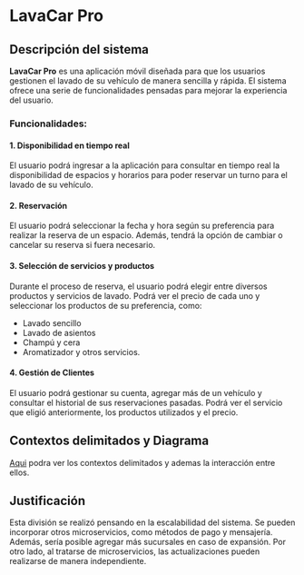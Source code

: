 # LavaCar Pro

## Descripción del sistema

**LavaCar Pro** es una aplicación móvil diseñada para que los usuarios gestionen el lavado de su vehículo de manera sencilla y rápida. El sistema ofrece una serie de funcionalidades pensadas para mejorar la experiencia del usuario.

### Funcionalidades:

#### 1. **Disponibilidad en tiempo real**  
El usuario podrá ingresar a la aplicación para consultar en tiempo real la disponibilidad de espacios y horarios para poder reservar un turno para el lavado de su vehículo.

#### 2. **Reservación**  
El usuario podrá seleccionar la fecha y hora según su preferencia para realizar la reserva de un espacio. Además, tendrá la opción de cambiar o cancelar su reserva si fuera necesario.

#### 3. **Selección de servicios y productos**  
Durante el proceso de reserva, el usuario podrá elegir entre diversos productos y servicios de lavado. Podrá ver el precio de cada uno y seleccionar los productos de su preferencia, como:
- Lavado sencillo
- Lavado de asientos
- Champú y cera
- Aromatizador y otros servicios.

#### 4. **Gestión de Clientes**  
El usuario podrá gestionar su cuenta, agregar más de un vehículo y consultar el historial de sus reservaciones pasadas. Podrá ver el servicio que eligió anteriormente, los productos utilizados y el precio.

## Contextos delimitados y Diagrama

[Aqui](https://lucid.app/lucidchart/ef115092-e5e6-4c64-8597-f755cbcff0db/view) podra ver los contextos delimitados y ademas la interacción entre ellos. 

## Justificación
Esta división se realizó pensando en la escalabilidad del sistema. Se pueden incorporar otros microservicios, como métodos de pago y mensajería. Además, sería posible agregar más sucursales en caso de expansión. Por otro lado, al tratarse de microservicios, las actualizaciones pueden realizarse de manera independiente. 